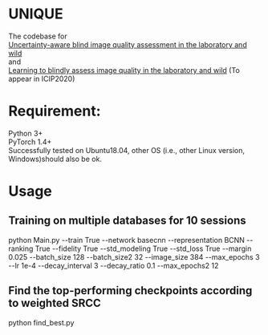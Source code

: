 # UNIQUE
The codebase for  
[Uncertainty-aware blind image quality assessment in the laboratory and wild](https://arxiv.org/pdf/2005.13983.pdf)  
and  
[Learning to blindly assess image quality in the laboratory and wild](https://arxiv.org/pdf/1907.00516.pdf) (To appear in ICIP2020)  

# Requirement:
Python 3+  
PyTorch 1.4+  
Successfully tested on Ubuntu18.04, other OS (i.e., other Linux version, Windows)should also be ok.

# Usage
## Training on multiple databases for 10 sessions
python Main.py --train True --network basecnn --representation BCNN --ranking True --fidelity True --std_modeling True --std_loss True --margin 0.025 --batch_size 128 --batch_size2 32 --image_size 384 --max_epochs 3 --lr 1e-4 --decay_interval 3 --decay_ratio 0.1 --max_epochs2 12

## Find the top-performing checkpoints according to weighted SRCC
python find_best.py
